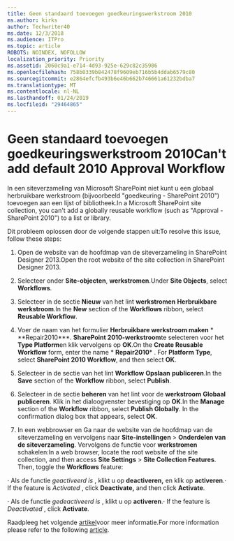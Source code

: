 ```yaml
---
title: Geen standaard toevoegen goedkeuringswerkstroom 2010
ms.author: kirks
author: Techwriter40
ms.date: 12/3/2018
ms.audience: ITPro
ms.topic: article
ROBOTS: NOINDEX, NOFOLLOW
localization_priority: Priority
ms.assetid: 2060c9a1-e714-4d93-925e-629c82c35986
ms.openlocfilehash: 758b0339b842478f9609eb716b5b4ddab6579c80
ms.sourcegitcommit: e2864efcfb493b6e46b662b746661a61232bdba7
ms.translationtype: MT
ms.contentlocale: nl-NL
ms.lasthandoff: 01/24/2019
ms.locfileid: "29464865"
---
```

# <a name="cant-add-default-2010-approval-workflow"></a><span data-ttu-id="015a1-102">Geen standaard toevoegen goedkeuringswerkstroom 2010</span><span class="sxs-lookup"><span data-stu-id="015a1-102">Can't add default 2010 Approval Workflow</span></span>

<span data-ttu-id="015a1-103">In een siteverzameling van Microsoft SharePoint niet kunt u een globaal herbruikbare werkstroom (bijvoorbeeld "goedkeuring - SharePoint 2010") toevoegen aan een lijst of bibliotheek.</span><span class="sxs-lookup"><span data-stu-id="015a1-103">In a Microsoft SharePoint site collection, you can't add a globally reusable workflow (such as "Approval - SharePoint 2010") to a list or library.</span></span>
  
<span data-ttu-id="015a1-104">Dit probleem oplossen door de volgende stappen uit:</span><span class="sxs-lookup"><span data-stu-id="015a1-104">To resolve this issue, follow these steps:</span></span> 
  
1. <span data-ttu-id="015a1-105">Open de website van de hoofdmap van de siteverzameling in SharePoint Designer 2013.</span><span class="sxs-lookup"><span data-stu-id="015a1-105">Open the root website of the site collection in SharePoint Designer 2013.</span></span>
  
2. <span data-ttu-id="015a1-106">Selecteer onder **Site-objecten**, **werkstromen**.</span><span class="sxs-lookup"><span data-stu-id="015a1-106">Under **Site Objects**, select **Workflows**.</span></span> 
  
3. <span data-ttu-id="015a1-107">Selecteer in de sectie **Nieuw** van het lint **werkstromen** **Herbruikbare werkstroom**.</span><span class="sxs-lookup"><span data-stu-id="015a1-107">In the **New** section of the **Workflows** ribbon, select **Reusable Workflow**.</span></span> 
  
4. <span data-ttu-id="015a1-p101">Voer de naam van het formulier **Herbruikbare werkstroom maken** \* \*\*Repair2010\*\*\*. **SharePoint 2010-werkstroom**te selecteren voor het **Type Platform**en klik vervolgens op **OK**.</span><span class="sxs-lookup"><span data-stu-id="015a1-p101">On the **Create Reusable Workflow** form, enter the name  \* **Repair2010**\* . For **Platform Type**, select **SharePoint 2010 Workflow**, and then select **OK**.</span></span> 
  
5. <span data-ttu-id="015a1-110">Selecteer in de sectie van het lint **Workflow** **Opslaan** **publiceren**.</span><span class="sxs-lookup"><span data-stu-id="015a1-110">In the **Save** section of the **Workflow** ribbon, select **Publish**.</span></span> 
  
6. <span data-ttu-id="015a1-p102">Selecteer in de sectie **beheren** van het lint voor de **werkstroom** **Globaal publiceren**. Klik in het dialoogvenster bevestiging op **OK**.</span><span class="sxs-lookup"><span data-stu-id="015a1-p102">In the **Manage** section of the **Workflow** ribbon, select **Publish Globally**. In the confirmation dialog box that appears, select **OK**.</span></span> 
  
7. <span data-ttu-id="015a1-p103">In een webbrowser en Ga naar de website van de hoofdmap van de siteverzameling en vervolgens naar **Site-instellingen** \> **Onderdelen van de siteverzameling**. Vervolgens de functie voor **werkstromen** schakelen:</span><span class="sxs-lookup"><span data-stu-id="015a1-p103">In a web browser, locate the root website of the site collection, and then access **Site Settings** \> **Site Collection Features**. Then, toggle the **Workflows** feature:</span></span> 
  
<span data-ttu-id="015a1-115">· Als de functie *geactiveerd is* , klikt u op **deactiveren,** en klik op **activeren**.</span><span class="sxs-lookup"><span data-stu-id="015a1-115">· If the feature is  *Activated*  , click **Deactivate,** and then click **Activate**.</span></span> 
  
<span data-ttu-id="015a1-116">· Als de functie *gedeactiveerd is* , klikt u op **activeren**.</span><span class="sxs-lookup"><span data-stu-id="015a1-116">· If the feature is  *Deactivated*  , click **Activate**.</span></span> 
  
<span data-ttu-id="015a1-117">Raadpleeg het volgende [artikel](https://go.microsoft.com/fwlink/?linkid=2047770&amp;clcid=0x409)voor meer informatie.</span><span class="sxs-lookup"><span data-stu-id="015a1-117">For more information please refer to the following [article](https://go.microsoft.com/fwlink/?linkid=2047770&amp;clcid=0x409).</span></span>
  

